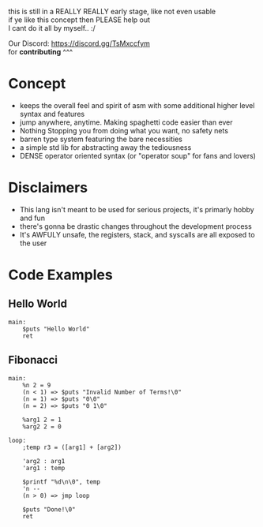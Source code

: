 this is still in a REALLY REALLY early stage, like not even usable  
if ye like this concept then PLEASE help out  
I cant do it all by myself.. :/  

Our Discord: https://discord.gg/TsMxccfym  
for **contributing** ^^^


# Concept
- keeps the overall feel and spirit of asm with some additional higher level syntax and features 
- jump anywhere, anytime. Making spaghetti code easier than ever
- Nothing Stopping you from doing what you want, no safety nets
- barren type system featuring the bare necessities
- a simple std lib for abstracting away the tediousness
- DENSE operator oriented syntax (or "operator soup" for fans and lovers)

# Disclaimers
- This lang isn't meant to be used for serious projects, it's primarly hobby and fun
- there's gonna be drastic changes throughout the development process
- It's AWFULY unsafe, the registers, stack, and syscalls are all exposed to the user

# Code Examples

## Hello World
```
main:
    $puts "Hello World"
    ret
```

## Fibonacci
```
main:
    %n 2 = 9
    (n < 1) => $puts "Invalid Number of Terms!\0"
    (n = 1) => $puts "0\0"
    (n = 2) => $puts "0 1\0"

    %arg1 2 = 1
    %arg2 2 = 0

loop:
    ;temp r3 = ([arg1] + [arg2])

    'arg2 : arg1
    'arg1 : temp

    $printf "%d\n\0", temp 
    'n --
    (n > 0) => jmp loop

    $puts "Done!\0"
    ret
```

